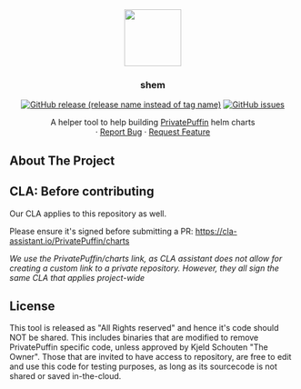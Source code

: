 <div align="center">
  <img align="center" width="100" height="100" src="docs/docs/img/logo.svg">
  <h3 align="center">shem</h3>

  [![GitHub release (release name instead of tag name)](https://img.shields.io/github/v/release/PrivatePuffin/shem?include_prereleases)](https://github.com/PrivatePuffin/public/shem/releases)
  [![GitHub issues](https://img.shields.io/github/issues/PrivatePuffin/shem)](https://github.com/PrivatePuffin/public/shem/issues)

  <p align="center">
    A helper tool to help building <a href="https://PrivatePuffin.org">PrivatePuffin</a> helm charts
    <br />
    ·
    <a href="https://github.com/PrivatePuffin/public/shem/issues">Report Bug</a>
    ·
    <a href="https://github.com/PrivatePuffin/public/shem/issues">Request Feature</a>
  </p>
</div>

## About The Project

## CLA: Before contributing

Our CLA applies to this repository as well.

Please ensure it's signed before submitting a PR:
https://cla-assistant.io/PrivatePuffin/charts

*We use the PrivatePuffin/charts link, as CLA assistant does not allow for creating a custom link to a private repository.
However, they all sign the same CLA that applies project-wide*

## License

This tool is released as "All Rights reserved" and hence it's code should NOT be shared. This includes binaries that are modified to remove PrivatePuffin specific code, unless approved by Kjeld Schouten "The Owner".
Those that are invited to have access to repository, are free to edit and use this code for testing purposes, as long as its sourcecode is not shared or saved in-the-cloud.
